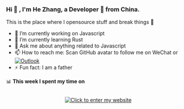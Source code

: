 ### Hi 👋 , I'm He Zhang, a Developer 🚀 from China.

This is the place where I opensource stuff and break things :rofl:

- 🔭  I’m currently working on Javascript
- 🌱  I’m currently learning Rust
- 💬  Ask me about anything related to Javascript
- 📫  How to reach me: Scan GitHub avatar to follow me on WeChat or [![Outlook](https://img.shields.io/badge/-Outlook-0078D4?style=flat&logo=Microsoft-Outlook&logoColor=white)](mailto:link@zhanghe.cool)
- ⚡  Fun fact: I am a father

📊 **This week I spent my time on**
<!--START_SECTION:waka-->
```text

```
<!--END_SECTION:waka-->

<p align="center">
  <a href="https://zhanghe.cool" alt="ZhangHeCool">
    <img src="https://cdn.jsdelivr.net/gh/zhanghecool/assets/images/gif/zhanghecool.gif" width="auto" alt="Click to enter my website" />
  </a>
</p>
